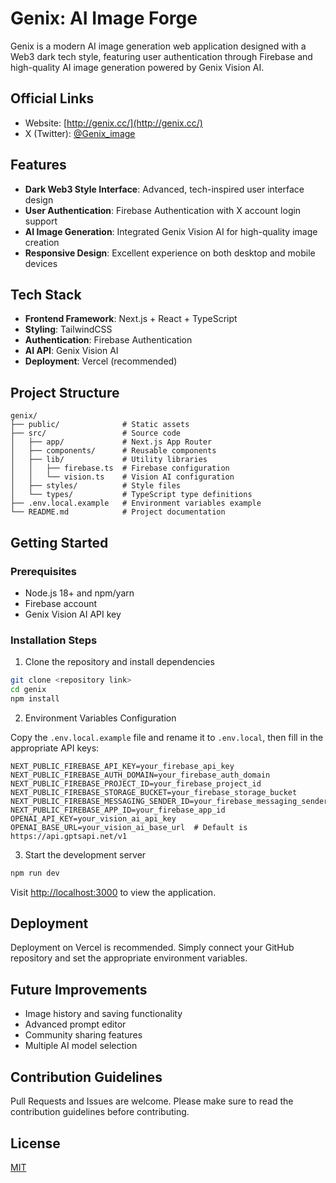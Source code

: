 # Genix: AI Image Forge

Genix is a modern AI image generation web application designed with a Web3 dark tech style, featuring user authentication through Firebase and high-quality AI image generation powered by Genix Vision AI.

## Official Links
- Website: [http://genix.cc/](http://genix.cc/)
- X (Twitter): [@Genix_image](https://x.com/Genix_image)

## Features

- **Dark Web3 Style Interface**: Advanced, tech-inspired user interface design
- **User Authentication**: Firebase Authentication with X account login support
- **AI Image Generation**: Integrated Genix Vision AI for high-quality image creation
- **Responsive Design**: Excellent experience on both desktop and mobile devices

## Tech Stack

- **Frontend Framework**: Next.js + React + TypeScript
- **Styling**: TailwindCSS
- **Authentication**: Firebase Authentication
- **AI API**: Genix Vision AI
- **Deployment**: Vercel (recommended)

## Project Structure

```
genix/
├── public/              # Static assets
├── src/                 # Source code
│   ├── app/             # Next.js App Router
│   ├── components/      # Reusable components
│   ├── lib/             # Utility libraries
│   │   ├── firebase.ts  # Firebase configuration
│   │   └── vision.ts    # Vision AI configuration
│   ├── styles/          # Style files
│   └── types/           # TypeScript type definitions
├── .env.local.example   # Environment variables example
└── README.md            # Project documentation
```

## Getting Started

### Prerequisites

- Node.js 18+ and npm/yarn
- Firebase account
- Genix Vision AI API key

### Installation Steps

1. Clone the repository and install dependencies

```bash
git clone <repository link>
cd genix
npm install
```

2. Environment Variables Configuration

Copy the `.env.local.example` file and rename it to `.env.local`, then fill in the appropriate API keys:

```
NEXT_PUBLIC_FIREBASE_API_KEY=your_firebase_api_key
NEXT_PUBLIC_FIREBASE_AUTH_DOMAIN=your_firebase_auth_domain
NEXT_PUBLIC_FIREBASE_PROJECT_ID=your_firebase_project_id
NEXT_PUBLIC_FIREBASE_STORAGE_BUCKET=your_firebase_storage_bucket
NEXT_PUBLIC_FIREBASE_MESSAGING_SENDER_ID=your_firebase_messaging_sender_id
NEXT_PUBLIC_FIREBASE_APP_ID=your_firebase_app_id
OPENAI_API_KEY=your_vision_ai_api_key
OPENAI_BASE_URL=your_vision_ai_base_url  # Default is https://api.gptsapi.net/v1
```

3. Start the development server

```bash
npm run dev
```

Visit [http://localhost:3000](http://localhost:3000) to view the application.

## Deployment

Deployment on Vercel is recommended. Simply connect your GitHub repository and set the appropriate environment variables.

## Future Improvements

- Image history and saving functionality
- Advanced prompt editor
- Community sharing features
- Multiple AI model selection

## Contribution Guidelines

Pull Requests and Issues are welcome. Please make sure to read the contribution guidelines before contributing.

## License

[MIT](LICENSE)
